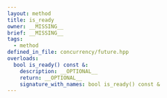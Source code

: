 ```yaml
---
layout: method
title: is_ready
owner: __MISSING__
brief: __MISSING__
tags:
  - method
defined_in_file: concurrency/future.hpp
overloads:
  bool is_ready() const &:
    description: __OPTIONAL__
    return: __OPTIONAL__
    signature_with_names: bool is_ready() const &
---
```

